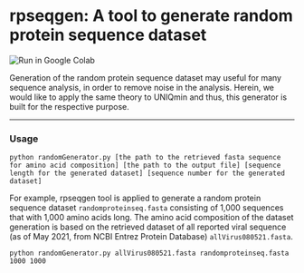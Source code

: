 # rpseqgen: A tool to generate random protein sequence dataset
![Run in Google Colab](https://img.shields.io/badge/Colab-Run_in_Google_Colab-blue?logo=Google&logoColor=FDBA18) <br>

Generation of the random protein sequence dataset may useful for many sequence analysis, in order to remove noise in the analysis. Herein, we would like to apply the same theory to UNIQmin and thus, this generator is built for the respective purpose. 

---

### Usage
`python randomGenerator.py [the path to the retrieved fasta sequence for amino acid composition] [the path to the output file] [sequence length for the generated dataset] [sequence number for the generated dataset]`

For example, rpseqgen tool is applied to generate a random protein sequence dataset `randomproteinseq.fasta` consisting of 1,000 sequences that with 1,000 amino acids long. The amino acid composition of the dataset generation is based on the retrieved dataset of all reported viral sequence (as of May 2021, from NCBI Entrez Protein Database) `allVirus080521.fasta`. <br> 

```
python randomGenerator.py allVirus080521.fasta randomproteinseq.fasta 1000 1000
```
